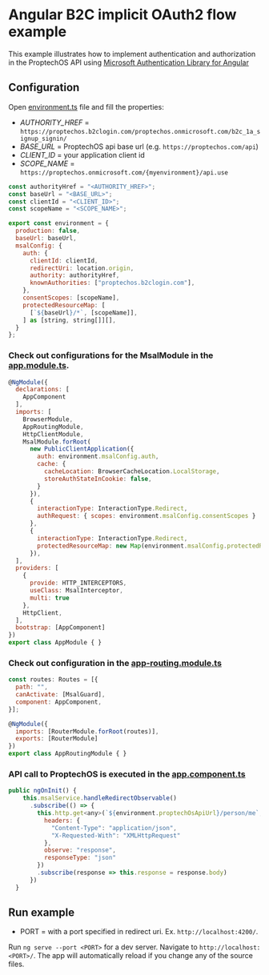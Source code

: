 # Angular B2C implicit OAuth2 flow example

This example illustrates how to implement authentication and authorization in the ProptechOS API using [Microsoft Authentication Library for Angular](https://www.npmjs.com/package/@azure/msal-angular) 

## Configuration

Open [environment.ts](https://github.com/idun-corp/Idun-Examples/blob/apps-team-b2c-examples/ProptechOS-Api/examples/angular-b2c-implicit-oauth-flow/src/environments/environment.ts) file and fill the properties:

* _AUTHORITY_HREF_ = `https://proptechos.b2clogin.com/proptechos.onmicrosoft.com/b2c_1a_signup_signin/`
* _BASE_URL_ = ProptechOS api base url (e.g. `https://proptechos.com/api`)
* _CLIENT_ID_ = your application client id
* _SCOPE_NAME_ = `https://proptechos.onmicrosoft.com/{myenvironment}/api.use`

```javascript
const authorityHref = "<AUTHORITY_HREF>";
const baseUrl = "<BASE_URL>";
const clientId = "<CLIENT_ID>";
const scopeName = "<SCOPE_NAME>";

export const environment = {
  production: false,
  baseUrl: baseUrl,
  msalConfig: {
    auth: {
      clientId: clientId,
      redirectUri: location.origin,
      authority: authorityHref,
      knownAuthorities: ["proptechos.b2clogin.com"],
    },
    consentScopes: [scopeName],
    protectedResourceMap: [
      [`${baseUrl}/*`, [scopeName]],
    ] as [string, string[]][],
  }
};
```

### Check out configurations for the MsalModule in the [app.module.ts](https://github.com/idun-corp/Idun-Examples/blob/apps-team-b2c-examples/ProptechOS-Api/examples/angular-b2c-implicit-oauth-flow/src/app/app.module.ts).

```javascript
@NgModule({
  declarations: [
    AppComponent
  ],
  imports: [
    BrowserModule,
    AppRoutingModule,
    HttpClientModule,
    MsalModule.forRoot(
      new PublicClientApplication({
        auth: environment.msalConfig.auth,
        cache: {
          cacheLocation: BrowserCacheLocation.LocalStorage,
          storeAuthStateInCookie: false,
        }
      }),
      {
        interactionType: InteractionType.Redirect,
        authRequest: { scopes: environment.msalConfig.consentScopes }
      },
      {
        interactionType: InteractionType.Redirect,
        protectedResourceMap: new Map(environment.msalConfig.protectedResourceMap)
      }),
  ],
  providers: [
    {
      provide: HTTP_INTERCEPTORS,
      useClass: MsalInterceptor,
      multi: true
    },
    HttpClient,
  ],
  bootstrap: [AppComponent]
})
export class AppModule { }
```


### Check out configuration in the [app-routing.module.ts](https://github.com/idun-corp/Idun-Examples/blob/apps-team-b2c-examples/ProptechOS-Api/examples/angular-b2c-implicit-oauth-flow/src/app/app-routing.module.ts)

```javascript
const routes: Routes = [{
  path: "",
  canActivate: [MsalGuard],
  component: AppComponent,
}];

@NgModule({
  imports: [RouterModule.forRoot(routes)],
  exports: [RouterModule]
})
export class AppRoutingModule { }
```

### API call to ProptechOS is executed in the [app.component.ts](https://github.com/idun-corp/Idun-Examples/blob/apps-team-b2c-examples/ProptechOS-Api/examples/angular-b2c-implicit-oauth-flow/src/app/app.component.ts)

```javascript
public ngOnInit() {
    this.msalService.handleRedirectObservable()
      .subscribe(() => {
        this.http.get<any>(`${environment.proptechOsApiUrl}/person/me`, {
          headers: {
            "Content-Type": "application/json",
            "X-Requested-With": "XMLHttpRequest"
          },
          observe: "response",
          responseType: "json"
        })
        .subscribe(response => this.response = response.body)
      })
  }
```

## Run example

* PORT = with a port specified in redirect uri. Ex. `http://localhost:4200/`.

Run `ng serve --port <PORT>` for a dev server. Navigate to `http://localhost:<PORT>/`. The app will automatically reload if you change any of the source files.
